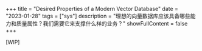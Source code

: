 +++
title = "Desired Properties of a Modern Vector Database"
date = "2023-01-28"
tags = ["sys"]
description = "理想的向量数据库应该具备哪些能力和质量属性？我们需要它来支撑什么样的业务？"
showFullContent = false
+++

[WIP]

